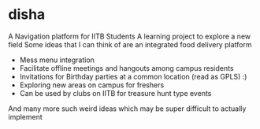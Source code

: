 # disha
A Navigation platform for IITB Students
A learning project to explore a new field
Some ideas that I can think of are an integrated food delivery platform


* Mess menu integration 
* Facilitate offline meetings and hangouts among campus residents
* Invitations for Birthday parties at a common location (read as GPLS) :)
* Exploring new areas on campus for freshers
* Can be used by clubs on IITB for treasure hunt type events


And many more such weird ideas which may be super difficult to actually implement
